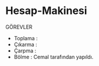 # Hesap-Makinesi
GÖREVLER

- Toplama : 
- Çıkarma : 
- Çarpma : 
- Bölme : Cemal tarafından yapıldı.
